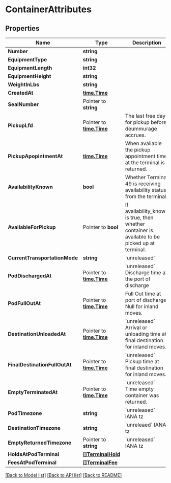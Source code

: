 # ContainerAttributes

## Properties

Name | Type | Description | Notes
------------ | ------------- | ------------- | -------------
**Number** | **string** |  | [optional] 
**EquipmentType** | **string** |  | [optional] 
**EquipmentLength** | **int32** |  | [optional] 
**EquipmentHeight** | **string** |  | [optional] 
**WeightInLbs** | **string** |  | [optional] 
**CreatedAt** | [**time.Time**](time.Time.md) |  | [optional] 
**SealNumber** | Pointer to **string** |  | [optional] 
**PickupLfd** | Pointer to [**time.Time**](time.Time.md) | The last free day for pickup before deummurage accrues. | [optional] 
**PickupApopintmentAt** | [**time.Time**](time.Time.md) | When available the pickup appointment time at the terminal is returned. | [optional] 
**AvailabilityKnown** | **bool** | Whether Terminal 49 is receiving availability status from the terminal. | [optional] 
**AvailableForPickup** | Pointer to **bool** | If availability_known is true, then whether container is available to be picked up at terminal. | [optional] 
**CurrentTransportationMode** | **string** | &#x60;unreleased&#x60; | [optional] 
**PodDischargedAt** | Pointer to [**time.Time**](time.Time.md) | &#x60;unreleased&#x60; Discharge time at the port of discharge | [optional] 
**PodFullOutAt** | Pointer to [**time.Time**](time.Time.md) | Full Out time at port of discharge. Null for inland moves. | [optional] 
**DestinationUnloadedAt** | Pointer to [**time.Time**](time.Time.md) | &#x60;unreleased&#x60; Arrival or unloading time at final destination for inland moves. | [optional] 
**FinalDestinationFullOutAt** | Pointer to [**time.Time**](time.Time.md) | &#x60;unreleased&#x60; Pickup time at final destination for inland moves. | [optional] 
**EmptyTerminatedAt** | Pointer to [**time.Time**](time.Time.md) | &#x60;unreleased&#x60; Time empty container was returned. | [optional] 
**PodTimezone** | **string** | &#x60;unreleased&#x60; IANA tz | [optional] 
**DestinationTimezone** | **string** | &#x60;unreleaed&#x60; IANA tz | [optional] 
**EmptyReturnedTimezone** | Pointer to **string** | &#x60;unreleased&#x60; IANA tz | [optional] 
**HoldsAtPodTerminal** | [**[]TerminalHold**](terminal_hold.md) |  | [optional] 
**FeesAtPodTerminal** | [**[]TerminalFee**](terminal_fee.md) |  | [optional] 

[[Back to Model list]](../README.md#documentation-for-models) [[Back to API list]](../README.md#documentation-for-api-endpoints) [[Back to README]](../README.md)


